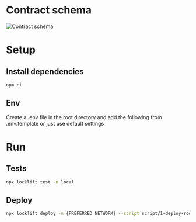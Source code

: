 # Contract schema

![Contract schema](https://cdn.dorahacks.io/static/files/188a55ed8aff4cf520ae0eb483286810.jpeg "Contracts")
# Setup

## Install dependencies
```bash
npm ci
```
## Env
Create a .env file in the root directory and add the following from .env.template or just use default settings

# Run
## Tests
```bash
npx locklift test -n local
```
## Deploy
```bash
npx locklift deploy -n {PREFERRED_NETWORK} --script script/1-deploy-root.ts
```
